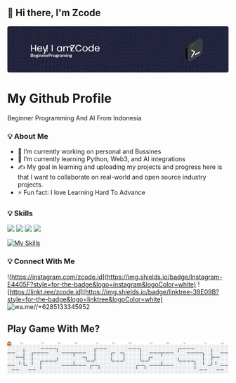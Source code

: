 ## 👋 Hi there, I'm Zcode

![ZCODE](image/github-header-image.png)

# My Github Profile
Beginner Programming And AI From Indonesia

### 💡 About Me
- 🔭 I’m currently working on personal and Bussines
- 🌱 I’m currently learning Python, Web3, and AI integrations
- ✍️ My goal in learning and uploading my projects and progress here is that I want to collaborate on real-world and open source industry projects.
- ⚡ Fun fact: I love Learning Hard To Advance

### 💡 Skills
<img src="https://img.shields.io/badge/ChatGPT-74aa9c?style=for-the-badge&logo=openai&logoColor=white"/>
<img src="https://img.shields.io/badge/Google%20Gemini-8E75B2?style=for-the-badge&logo=googlegemini&logoColor=white"/>
<img src="https://img.shields.io/badge/Bitcoin-000000?style=for-the-badge&logo=bitcoin&logoColor=white"/>
<img src="https://img.shields.io/badge/Ethereum-3C3C3D?style=for-the-badge&logo=Ethereum&logoColor=white"/>

[![My Skills](https://skillicons.dev/icons?i=js,html,css,discord,py,github,gmail,notion,pycharm)](https://skillicons.dev)

### 💡 Connect With Me
![https://instagram.com/zcode.id](https://img.shields.io/badge/Instagram-E4405F?style=for-the-badge&logo=instagram&logoColor=white)
![https://linkt.ree/zcode.id](https://img.shields.io/badge/linktree-39E09B?style=for-the-badge&logo=linktree&logoColor=white)
![wa.me//+6285133345952](https://img.shields.io/badge/WhatsApp-25D366?style=for-the-badge&logo=WhatsApp&logoColor=white)

## Play Game With Me?
<picture>
  <source media="(prefers-color-scheme: dark)" srcset="https://raw.githubusercontent.com/zcode-glitch/zcode-glitch/output/pacman-contribution-graph-dark.svg">
  <source media="(prefers-color-scheme: light)" srcset="https://raw.githubusercontent.com/zcode-glitch/zcode-glitch/output/pacman-contribution-graph.svg">
  <img alt="pacman contribution graph" src="https://raw.githubusercontent.com/zcode-glitch/zcode-glitch/output/pacman-contribution-graph.svg">
</picture>
